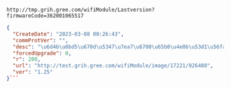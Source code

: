 `http://tmp.grih.gree.com/wifiModule/Lastversion?firmwareCode=362001065517`

```json
{
  "CreateDate": "2023-03-08 00:26:43",
  "commProtVer": "",
  "desc": "\u6d4b\u8bd5\u670d\u5347\u7ea7\u6700\u65b0\u4e0b\u53d1\u56fa\u4ef6",
  "forcedUpgrade": 0,
  "r": 200,
  "url": "http://test.grih.gree.com/wifiModule/image/17221/926480",
  "ver": "1.25"
}```